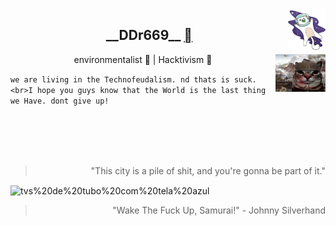 <!--![gato burro voando no espaço de capacete gif](/kity_space.gif) !-->
<img src="/kity_space.gif" alt="gato%20burro%20no%20espaço" width="60px" height="65px" align="right"/>

<h2 align="center"> __DDr669__ <a href="https://github.com/ddr669"></a> </h2>
<img src="/gato_guerra.jpg" alt="gato%20burro%20indo%20pra%20guerra" width="80px" height="60px" align="right"/>
<p align="center"> environmentalist 🍃 | Hacktivism 🐧 </p>
<p align="left">
  
  ```we are living in the Technofeudalism. nd thats is suck.<br>I hope you guys know that the World is the last thing we Have. dont give up!```
  
</p>

<br><br>
<br><br>

<div align="right">
  
> "This city is a pile of shit, and you're gonna be part of it."

</div>

<img src="/photomode_22022025_025429.png" alt="tvs%20de%20tubo%20com%20tela%20azul" height="400px" width="100%" align="center"/>

<div align="right">

> "Wake The Fuck Up, Samurai!" - Johnny Silverhand

</div>

<!--
**ddr669/ddr669** is a ✨ _special_ ✨ repository because its `README.md` (this file) appears on your GitHub profile.

Here are some ideas to get you started:

- 🔭 I’m currently working on ...
- 🌱 I’m currently learning ...
- 👯 I’m looking to collaborate on ...
- 🤔 I’m looking for help with ...
- 💬 Ask me about ...
- 📫 How to reach me: ...
- 😄 Pronouns: ...
- ⚡ Fun fact: ...
-->

